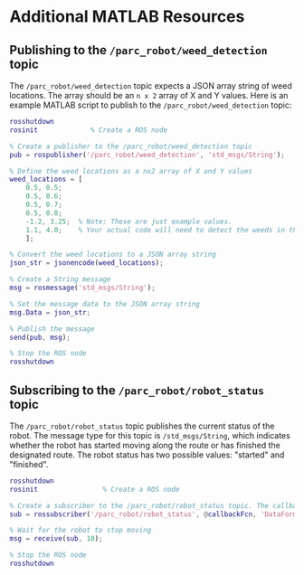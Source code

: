 # Additional MATLAB Resources

## Publishing to the `/parc_robot/weed_detection` topic

The `/parc_robot/weed_detection` topic expects a JSON array string of weed locations. The array should be an `n x 2` array of X and Y values. Here is an example MATLAB script to publish to the `/parc_robot/weed_detection` topic:

```matlab
rosshutdown
rosinit             % Create a ROS node

% Create a publisher to the /parc_robot/weed_detection topic
pub = rospublisher('/parc_robot/weed_detection', 'std_msgs/String');

% Define the weed locations as a nx2 array of X and Y values
weed_locations = [
    0.5, 0.5;
    0.5, 0.6;
    0.5, 0.7;
    0.5, 0.8;
    -1.2, 3.25;  % Note: These are just example values.
    1.1, 4.0;    % Your actual code will need to detect the weeds in the field.
    ];

% Convert the weed locations to a JSON array string
json_str = jsonencode(weed_locations);

% Create a String message
msg = rosmessage('std_msgs/String');

% Set the message data to the JSON array string
msg.Data = json_str;

% Publish the message
send(pub, msg);

% Stop the ROS node
rosshutdown
```

## Subscribing to the `/parc_robot/robot_status` topic

The `/parc_robot/robot_status` topic publishes the current status of the robot. The message type for this topic is `/std_msgs/String`, which indicates whether the robot has started moving along the route or has finished the designated route. The robot status has two possible values: "started" and "finished".

```matlab
rosshutdown
rosinit                % Create a ROS node

% Create a subscriber to the /parc_robot/robot_status topic. The callback function is called when a message is received.
sub = rossubscriber('/parc_robot/robot_status', @callbackFcn, 'DataFormat', 'struct');

% Wait for the robot to stop moving
msg = receive(sub, 10);

% Stop the ROS node
rosshutdown
```
